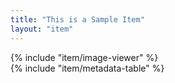 ```yaml
---
title: "This is a Sample Item"
layout: "item"
---
```


<section class="px-6">
  <div class="flex flex-wrap md:flex-nowrap justify-center md:gap-6 w-full">
    <div class="basis-full md:basis-1/2">
      {% include "item/image-viewer" %}
    </div>
    <div class="basis-full md:basis-1/2 mb-12">
      {% include "item/metadata-table" %}
    </div>
  </div>
</section>
